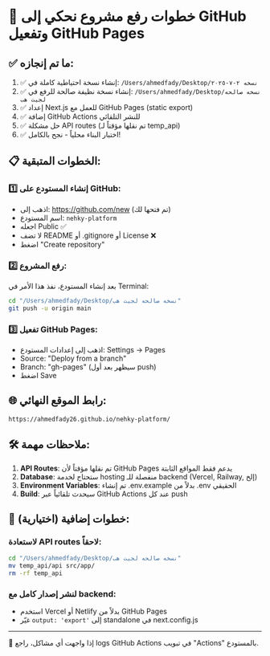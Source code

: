 🚀 خطوات رفع مشروع نحكي إلى GitHub وتفعيل GitHub Pages
====================================================================

## ✅ ما تم إنجازه:

1. ✅ إنشاء نسخة احتياطية كاملة في: `/Users/ahmedfady/Desktop/نسخه ٢-٧-٢٠٢٥`
2. ✅ إنشاء نسخة نظيفة صالحة للرفع في: `/Users/ahmedfady/Desktop/نسخه صالحه لجيت هب`
3. ✅ إعداد Next.js للعمل مع GitHub Pages (static export)
4. ✅ إضافة GitHub Actions للنشر التلقائي
5. ✅ حل مشكلة API routes (تم نقلها مؤقتاً لـ temp_api)
6. ✅ اختبار البناء محلياً - نجح بالكامل!

## 📋 الخطوات المتبقية:

### 1️⃣ إنشاء المستودع على GitHub:
- اذهب إلى: https://github.com/new (تم فتحها لك)
- اسم المستودع: `nehky-platform`
- اجعله Public ✅
- لا تضف README أو .gitignore أو License ❌
- اضغط "Create repository"

### 2️⃣ رفع المشروع:
بعد إنشاء المستودع، نفذ هذا الأمر في Terminal:

```bash
cd "/Users/ahmedfady/Desktop/نسخه صالحه لجيت هب"
git push -u origin main
```

### 3️⃣ تفعيل GitHub Pages:
- اذهب إلى إعدادات المستودع: Settings → Pages
- Source: "Deploy from a branch"  
- Branch: "gh-pages" (سيظهر بعد أول push)
- اضغط Save

## 🌐 رابط الموقع النهائي:
`https://ahmedfady26.github.io/nehky-platform/`

## 🛠️ ملاحظات مهمة:

1. **API Routes**: تم نقلها مؤقتاً لأن GitHub Pages يدعم فقط المواقع الثابتة
2. **Database**: ستحتاج لخدمة hosting منفصلة للـ backend (Vercel, Railway, إلخ)
3. **Environment Variables**: تم إنشاء .env.example بدلاً من .env الحقيقي
4. **Build**: سيحدث تلقائياً عبر GitHub Actions عند كل push

## 🎯 خطوات إضافية (اختيارية):

### لاستعادة API routes لاحقاً:
```bash
cd "/Users/ahmedfady/Desktop/نسخه صالحه لجيت هب"
mv temp_api/api src/app/
rm -rf temp_api
```

### لنشر إصدار كامل مع backend:
- استخدم Vercel أو Netlify بدلاً من GitHub Pages
- غيّر `output: 'export'` إلى standalone في next.config.js

---
📧 إذا واجهت أي مشاكل، راجع logs GitHub Actions في تبويب "Actions" بالمستودع.
